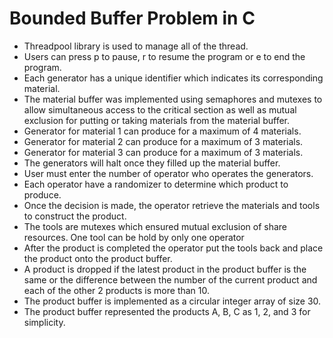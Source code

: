 
# Bounded Buffer Problem in C
-	Threadpool library is used to manage all of the thread.  
-	Users can press p to pause, r to resume the program or e to end the program. 
-	Each generator has a unique identifier which indicates its corresponding material. 
-	The material buffer was implemented using semaphores and mutexes to allow simultaneous access to the critical section as well as mutual exclusion for putting or taking materials from the material buffer. 
-	Generator for material 1 can produce for a maximum of 4 materials. 
-	Generator for material 2 can produce for a maximum of 3 materials. 
-	Generator for material 3 can produce for a maximum of 3 materials. 
-	The generators will halt once they filled up the material buffer. 
-	User must enter the number of operator who operates the generators. 
-	Each operator have a randomizer to determine which product to produce. 
-	Once the decision is made, the operator retrieve the materials and tools to construct the product. 
-	The tools are mutexes which ensured mutual exclusion of share resources. One tool can be hold by only one operator
-	After the product is completed the operator put the tools back and place the product onto the product buffer. 
-	A product is dropped if the latest product in the product buffer is the same or the difference between the number of the current product and each of the other 2 products is more than 10. 
-	The product buffer is implemented as a circular integer array of size 30. 
-	The product buffer represented the products A, B, C as 1, 2, and 3 for simplicity. 
